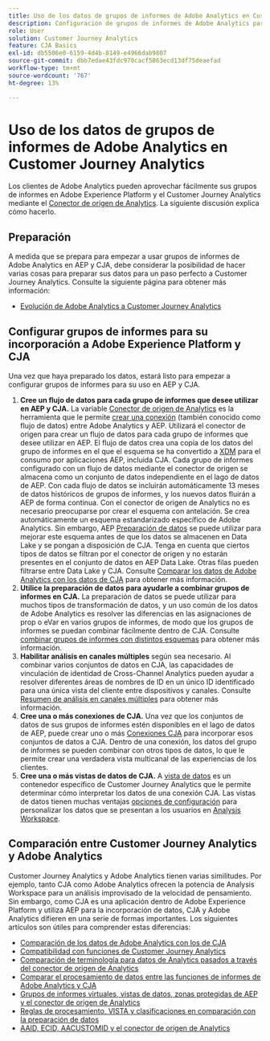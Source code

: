 ```yaml
---
title: Uso de los datos de grupos de informes de Adobe Analytics en Customer Journey Analytics
description: Configuración de grupos de informes de Adobe Analytics para su incorporación a AEP y CJA
role: User
solution: Customer Journey Analytics
feature: CJA Basics
exl-id: db5506e0-6159-4d4b-8149-e4966dab9807
source-git-commit: dbb7edae43fdc970cacf5863ecd13df75deaefad
workflow-type: tm+mt
source-wordcount: '767'
ht-degree: 13%

---
```


# Uso de los datos de grupos de informes de Adobe Analytics en Customer Journey Analytics

Los clientes de Adobe Analytics pueden aprovechar fácilmente sus grupos de informes en Adobe Experience Platform y el Customer Journey Analytics mediante el [Conector de origen de Analytics](https://experienceleague.adobe.com/docs/experience-platform/sources/connectors/adobe-applications/analytics.html?lang=es). La siguiente discusión explica cómo hacerlo.

## Preparación

A medida que se prepara para empezar a usar grupos de informes de Adobe Analytics en AEP y CJA, debe considerar la posibilidad de hacer varias cosas para preparar sus datos para un paso perfecto a Customer Journey Analytics. Consulte la siguiente página para obtener más información:

* [Evolución de Adobe Analytics a Customer Journey Analytics](/help/getting-started/aa-to-cja.md)

## Configurar grupos de informes para su incorporación a Adobe Experience Platform y CJA

Una vez que haya preparado los datos, estará listo para empezar a configurar grupos de informes para su uso en AEP y CJA.

1. **Cree un flujo de datos para cada grupo de informes que desee utilizar en AEP y CJA.** La variable [Conector de origen de Analytics](https://experienceleague.adobe.com/docs/experience-platform/sources/connectors/adobe-applications/analytics.html?lang=en) es la herramienta que le permite [crear una conexión](/help/connections/create-connection.md) (también conocido como flujo de datos) entre Adobe Analytics y AEP. Utilizará el conector de origen para crear un flujo de datos para cada grupo de informes que desee utilizar en AEP. El flujo de datos crea una copia de los datos del grupo de informes en el que el esquema se ha convertido a  [XDM](https://experienceleague.adobe.com/docs/platform-learn/tutorials/schemas/schemas-and-experience-data-model.html?lang=es) para el consumo por aplicaciones AEP, incluida CJA. Cada grupo de informes configurado con un flujo de datos mediante el conector de origen se almacena como un conjunto de datos independiente en el lago de datos de AEP. Con cada flujo de datos se incluirán automáticamente 13 meses de datos históricos de grupos de informes, y los nuevos datos fluirán a AEP de forma continua. Con el conector de origen de Analytics no es necesario preocuparse por crear el esquema con antelación. Se crea automáticamente un esquema estandarizado específico de Adobe Analytics. Sin embargo, AEP [Preparación de datos](https://experienceleague.adobe.com/docs/experience-platform/data-prep/home.html?lang=es) se puede utilizar para mejorar este esquema antes de que los datos se almacenen en Data Lake y se pongan a disposición de CJA. Tenga en cuenta que ciertos tipos de datos se filtran por el conector de origen y no estarán presentes en el conjunto de datos en AEP Data Lake. Otras filas pueden filtrarse entre Data Lake y CJA. Consulte [Comparar los datos de Adobe Analytics con los datos de CJA](/help/troubleshooting/compare.md) para obtener más información.
1. **Utilice la preparación de datos para ayudarle a combinar grupos de informes en CJA.** La preparación de datos se puede utilizar para muchos tipos de transformación de datos, y un uso común de los datos de Adobe Analytics es resolver las diferencias en las asignaciones de prop o eVar en varios grupos de informes, de modo que los grupos de informes se puedan combinar fácilmente dentro de CJA. Consulte [combinar grupos de informes con distintos esquemas](/help/use-cases/aa-data/combine-report-suites.md) para obtener más información.
1. **Habilitar análisis en canales múltiples** según sea necesario. Al combinar varios conjuntos de datos en CJA, las capacidades de vinculación de identidad de Cross-Channel Analytics pueden ayudar a resolver diferentes áreas de nombres de ID en un único ID identificado para una única vista del cliente entre dispositivos y canales. Consulte [Resumen de análisis en canales múltiples](/help/connections/cca/overview.md) para obtener más información.
1. **Cree una o más conexiones de CJA.** Una vez que los conjuntos de datos de sus grupos de informes estén disponibles en el lago de datos de AEP, puede crear uno o más [Conexiones CJA](/help/connections/overview.md) para incorporar esos conjuntos de datos a CJA. Dentro de una conexión, los datos del grupo de informes se pueden combinar con otros tipos de datos, lo que le permite crear una verdadera vista multicanal de las experiencias de los clientes.
1. **Cree una o más vistas de datos de CJA.** A [vista de datos](/help/data-views/data-views.md) es un contenedor específico de Customer Journey Analytics que le permite determinar cómo interpretar los datos de una conexión CJA. Las vistas de datos tienen muchas ventajas [opciones de configuración](/help/data-views/create-dataview.md) para personalizar los datos que se presentan a los usuarios en [Analysis Workspace](/help/analysis-workspace/home.md).

## Comparación entre Customer Journey Analytics y Adobe Analytics

Customer Journey Analytics y Adobe Analytics tienen varias similitudes. Por ejemplo, tanto CJA como Adobe Analytics ofrecen la potencia de Analysis Workspace para un análisis improvisado de la velocidad de pensamiento. Sin embargo, como CJA es una aplicación dentro de Adobe Experience Platform y utiliza AEP para la incorporación de datos, CJA y Adobe Analytics difieren en una serie de formas importantes. Los siguientes artículos son útiles para comprender estas diferencias:

* [Comparación de los datos de Adobe Analytics con los de CJA](/help/troubleshooting/compare.md)
* [Compatibilidad con funciones de Customer Journey Analytics](/help/getting-started/aa-vs-cja/cja-aa.md)
* [Comparación de terminología para datos de Analytics pasados a través del conector de origen de Analytics](/help/getting-started/aa-vs-cja/terminology.md)
* [Comparar el procesamiento de datos entre las funciones de informes de Adobe Analytics y CJA](/help/getting-started/aa-vs-cja/data-processing-comparisons.md)
* [Grupos de informes virtuales, vistas de datos, zonas protegidas de AEP y el conector de origen de Analytics](/help/getting-started/aa-vs-cja/vrs-dataview-sandbox-adc.md)
* [Reglas de procesamiento, VISTA y clasificaciones en comparación con la preparación de datos](/help/getting-started/aa-vs-cja/pr-vista-dataprep.md)
* [AAID, ECID, AACUSTOMID y el conector de origen de Analytics](/help/getting-started/aa-vs-cja/aaid-ecid-adc.md)
